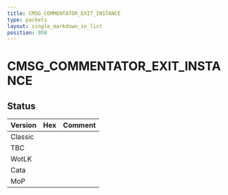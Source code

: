 ```yaml
---
title: CMSG_COMMENTATOR_EXIT_INSTANCE
type: packets
layout: single_markdown_in_list
position: 958
---
```


# CMSG_COMMENTATOR_EXIT_INSTANCE

## Status

Version | Hex | Comment
---------- | ---------- | ---------- 
Classic |  |  
TBC |  |  
WotLK |  |  
Cata |  |  
MoP |  |  